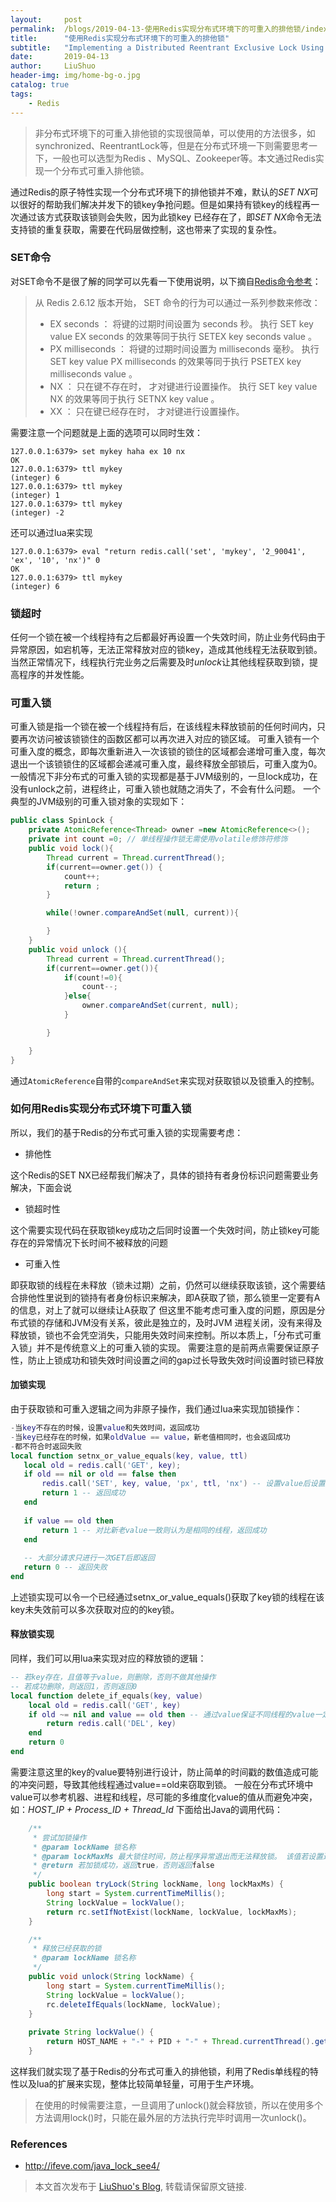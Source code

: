 ```yaml
---
layout:     post
permalink:  /blogs/2019-04-13-使用Redis实现分布式环境下的可重入的排他锁/index.html
title:      "使用Redis实现分布式环境下的可重入的排他锁"
subtitle:   "Implementing a Distributed Reentrant Exclusive Lock Using Redis"
date:       2019-04-13
author:     LiuShuo
header-img: img/home-bg-o.jpg
catalog: true
tags:
    - Redis
---
```

> 非分布式环境下的可重入排他锁的实现很简单，可以使用的方法很多，如synchronized、ReentrantLock等，但是在分布式环境一下则需要思考一下，一般也可以选型为Redis
、MySQL、Zookeeper等。本文通过Redis实现一个分布式可重入排他锁。

通过Redis的原子特性实现一个分布式环境下的排他锁并不难，默认的*SET 
NX*可以很好的帮助我们解决并发下的锁key争抢问题。但是如果持有锁key的线程再一次通过该方式获取该锁则会失败，因为此锁key
已经存在了，即*SET NX*命令无法支持锁的重复获取，需要在代码层做控制，这也带来了实现的复杂性。

### SET命令
对SET命令不是很了解的同学可以先看一下使用说明，以下摘自[Redis命令参考](http://redisdoc.com/string/set.html)：
> 从 Redis 2.6.12 版本开始， SET 命令的行为可以通过一系列参数来修改：
> - EX seconds ： 将键的过期时间设置为 seconds 秒。 执行 SET key value EX seconds 的效果等同于执行 SETEX key seconds value 。
> - PX milliseconds ： 将键的过期时间设置为 milliseconds 毫秒。 执行 SET key value PX milliseconds 的效果等同于执行 PSETEX key milliseconds value 。
> - NX ： 只在键不存在时， 才对键进行设置操作。 执行 SET key value NX 的效果等同于执行 SETNX key value 。
> - XX ： 只在键已经存在时， 才对键进行设置操作。

需要注意一个问题就是上面的选项可以同时生效：
```
127.0.0.1:6379> set mykey haha ex 10 nx
OK
127.0.0.1:6379> ttl mykey
(integer) 6
127.0.0.1:6379> ttl mykey
(integer) 1
127.0.0.1:6379> ttl mykey
(integer) -2
```
还可以通过lua来实现
```
127.0.0.1:6379> eval "return redis.call('set', 'mykey', '2_90041', 'ex', '10', 'nx')" 0
OK
127.0.0.1:6379> ttl mykey
(integer) 6
```
### 锁超时
任何一个锁在被一个线程持有之后都最好再设置一个失效时间，防止业务代码由于异常原因，如宕机等，无法正常释放对应的锁key，造成其他线程无法获取到锁。
当然正常情况下，线程执行完业务之后需要及时*unlock*让其他线程获取到锁，提高程序的并发性能。

### 可重入锁
可重入锁是指一个锁在被一个线程持有后，在该线程未释放锁前的任何时间内，只要再次访问被该锁锁住的函数区都可以再次进入对应的锁区域。
可重入锁有一个可重入度的概念，即每次重新进入一次该锁的锁住的区域都会递增可重入度，每次退出一个该锁锁住的区域都会递减可重入度，最终释放全部锁后，可重入度为0。
一般情况下非分布式的可重入锁的实现都是基于JVM级别的，一旦lock成功，在没有unlock之前，进程终止，可重入锁也就随之消失了，不会有什么问题。
一个典型的JVM级别的可重入锁对象的实现如下：
```java
public class SpinLock {
	private AtomicReference<Thread> owner =new AtomicReference<>();
	private int count =0; // 单线程操作锁无需使用volatile修饰符修饰
	public void lock(){
		Thread current = Thread.currentThread();
		if(current==owner.get()) {
			count++;
			return ;
		}

		while(!owner.compareAndSet(null, current)){

		}
	}
	public void unlock (){
		Thread current = Thread.currentThread();
		if(current==owner.get()){
			if(count!=0){
				count--;
			}else{
				owner.compareAndSet(current, null);
			}

		}

	}
}
```
通过`AtomicReference`自带的`compareAndSet`来实现对获取锁以及锁重入的控制。

### 如何用Redis实现分布式环境下可重入锁
所以，我们的基于Redis的分布式可重入锁的实现需要考虑：
- 排他性

这个Redis的SET NX已经帮我们解决了，具体的锁持有者身份标识问题需要业务解决，下面会说
- 锁超时性

这个需要实现代码在获取锁key成功之后同时设置一个失效时间，防止锁key可能存在的异常情况下长时间不被释放的问题
- 可重入性

即获取锁的线程在未释放（锁未过期）之前，仍然可以继续获取该锁，这个需要结合排他性里说到的锁持有者身份标识来解决，即A获取了锁，那么锁里一定要有A的信息，对上了就可以继续让A获取了
但这里不能考虑可重入度的问题，原因是分布式锁的存储和JVM没有关系，彼此是独立的，及时JVM
进程关闭，没有来得及释放锁，锁也不会凭空消失，只能用失效时间来控制。所以本质上，「分布式可重入锁」并不是传统意义上的可重入锁的实现。
需要注意的是前两点需要保证原子性，防止上锁成功和锁失效时间设置之间的gap过长导致失效时间设置时锁已释放

#### 加锁实现
由于获取锁和可重入逻辑之间为非原子操作，我们通过lua来实现加锁操作：
```lua
-当key不存在的时候，设置value和失效时间，返回成功
-当key已经存在的时候，如果oldValue == value，新老值相同时，也会返回成功
-都不符合时返回失败
local function setnx_or_value_equals(key, value, ttl)
   local old = redis.call('GET', key);
   if old == nil or old == false then
       redis.call('SET', key, value, 'px', ttl, 'nx') -- 设置value后设置了px失效时间并且要求
       return 1 -- 返回成功
   end
   
   if value == old then
       return 1 -- 对比新老value一致则认为是相同的线程，返回成功
   end
   
   -- 大部分请求只进行一次GET后即返回
   return 0 -- 返回失败
end
```

上述锁实现可以令一个已经通过setnx_or_value_equals()获取了key锁的线程在该key未失效前可以多次获取对应的的key锁。

#### 释放锁实现
同样，我们可以用lua来实现对应的释放锁的逻辑：
```lua
-- 若key存在，且值等于value，则删除，否则不做其他操作
-- 若成功删除，则返回1，否则返回0
local function delete_if_equals(key, value)
    local old = redis.call('GET', key)
    if old ~= nil and value == old then -- 通过value保证不同线程的value一定不同
        return redis.call('DEL', key)
    end
    return 0
end
```   

需要注意这里的key的value要特别进行设计，防止简单的时间戳的数值造成可能的冲突问题，导致其他线程通过value==old来窃取到锁。
一般在分布式环境中value可以参考机器、进程和线程，尽可能的多维度化value的值从而避免冲突，如：*HOST_IP + Process_ID + Thread_Id*
下面给出Java的调用代码：
```java
    /**
     * 尝试加锁操作
     * @param lockName 锁名称
     * @param lockMaxMs 最大锁住时间，防止程序异常退出而无法释放锁。 该值若设置过小，可能会导致锁占有期间因锁超时而被释放，从而导致资源占用冲突
     * @return 若加锁成功，返回true，否则返回false
     */
    public boolean tryLock(String lockName, long lockMaxMs) {
        long start = System.currentTimeMillis();
        String lockValue = lockValue();
        return rc.setIfNotExist(lockName, lockValue, lockMaxMs);
    }

    /**
     * 释放已经获取的锁
     * @param lockName 锁名称
     */
    public void unlock(String lockName) {
        long start = System.currentTimeMillis();
        String lockValue = lockValue();
        rc.deleteIfEquals(lockName, lockValue);
    }
    
    private String lockValue() {
        return HOST_NAME + "-" + PID + "-" + Thread.currentThread().getId();
    }
```

这样我们就实现了基于Redis的分布式可重入的排他锁，利用了Redis单线程的特性以及lua的扩展来实现，整体比较简单轻量，可用于生产环境。

> 在使用的时候需要注意，一旦调用了unlock()就会释放锁，所以在使用多个方法调用lock()时，只能在最外层的方法执行完毕时调用一次unlock()。

### References 
- http://ifeve.com/java_lock_see4/

> 本文首次发布于 [LiuShuo's Blog](https://liushuo.me), 
转载请保留原文链接.
